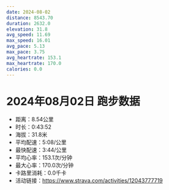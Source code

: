 ```yaml
---
date: 2024-08-02
distance: 8543.70
duration: 2632.0
elevation: 31.8
avg_speed: 11.69
max_speed: 16.01
avg_pace: 5.13
max_pace: 3.75
avg_heartrate: 153.1
max_heartrate: 170.0
calories: 0.0
---
```


# 2024年08月02日 跑步数据

- 距离：8.54公里
- 时长：0:43:52
- 海拔：31.8米
- 平均配速：5:08/公里
- 最快配速：3:44/公里
- 平均心率：153.1次/分钟
- 最大心率：170.0次/分钟
- 卡路里消耗：0.0千卡
- 活动链接：https://www.strava.com/activities/12043777719
